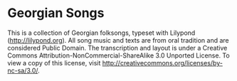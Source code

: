 Georgian Songs
==============

This is a collection of Georgian folksongs, typeset with Lilypond (http://lilypond.org).
All song music and texts are from oral tradition and are considered Public Domain.
The transcription and layout is under a Creative Commons Attribution-NonCommercial-ShareAlike 3.0 Unported License. To view a copy of this license, visit http://creativecommons.org/licenses/by-nc-sa/3.0/.
